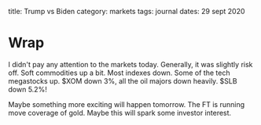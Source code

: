 title: Trump vs Biden
category: markets
tags: journal
dates: 29 sept 2020

# Wrap

I didn't pay any attention to the markets today.
Generally, it was slightly risk off.
Soft commodities up a bit.
Most indexes down. Some of the tech megastocks up.
$XOM down 3%, all the oil majors down heavily.
$SLB down 5.2%!

Maybe something more exciting will happen tomorrow.
The FT is running move coverage of gold. Maybe this will spark some investor interest.

